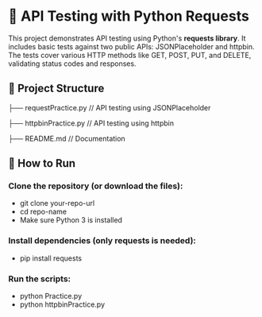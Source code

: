 # 🧪 API Testing with Python Requests
This project demonstrates API testing using Python's **requests library**. It includes basic tests against two public APIs: JSONPlaceholder and httpbin. The tests cover various HTTP methods like GET, POST, PUT, and DELETE, validating status codes and responses.

## 📁 Project Structure
├── requestPractice.py          // API testing using JSONPlaceholder

├── httpbinPractice.py          // API testing using httpbin

├── README.md               // Documentation

## 🚀 How to Run
### Clone the repository (or download the files):
- git clone your-repo-url
- cd repo-name
- Make sure Python 3 is installed

### Install dependencies (only requests is needed):
- pip install requests

### Run the scripts:
- python Practice.py
- python httpbinPractice.py
